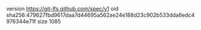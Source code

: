 version https://git-lfs.github.com/spec/v1
oid sha256:479627fbd9617daa7d44695a562ae24e188d23c902b533dda6edc4976344e71f
size 1085

